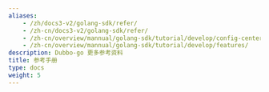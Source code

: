 ```yaml
---
aliases:
    - /zh/docs3-v2/golang-sdk/refer/
    - /zh-cn/docs3-v2/golang-sdk/refer/
    - /zh-cn/overview/mannual/golang-sdk/tutorial/develop/config-center/
    - /zh-cn/overview/mannual/golang-sdk/tutorial/develop/features/
description: Dubbo-go 更多参考资料
title: 参考手册
type: docs
weight: 5
---
```

